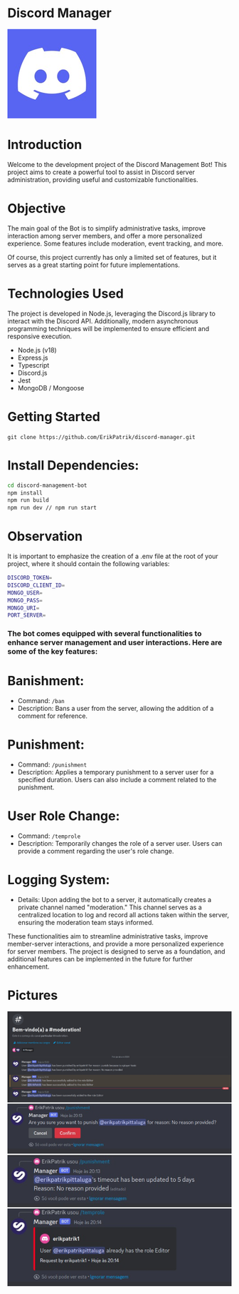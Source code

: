 # Discord Manager

![Project logo](./images/discord_logo.jpeg)

# Introduction

Welcome to the development project of the Discord Management Bot!
This project aims to create a powerful tool to assist in Discord server administration, providing useful and customizable functionalities.

# Objective

The main goal of the Bot is to simplify administrative tasks, improve interaction among server members, and offer a more personalized experience. Some features include moderation, event tracking, and more.

Of course, this project currently has only a limited set of features, but it serves as a great starting point for future implementations.

# Technologies Used
The project is developed in Node.js, leveraging the Discord.js library to interact with the Discord API.
Additionally, modern asynchronous programming techniques will be implemented to ensure efficient and responsive execution.

- Node.js (v18)
- Express.js
- Typescript
- Discord.js
- Jest
- MongoDB / Mongoose

# Getting Started

`git clone https://github.com/ErikPatrik/discord-manager.git`

# Install Dependencies:

```bash
cd discord-management-bot
npm install
npm run build
npm run dev // npm run start
```

# Observation

It is important to emphasize the creation of a .env file at the root of your project, where it should contain the following variables:

```bash
DISCORD_TOKEN=
DISCORD_CLIENT_ID=
MONGO_USER=
MONGO_PASS=
MONGO_URI=
PORT_SERVER=
```

<h3>The bot comes equipped with several functionalities to enhance server management and user interactions. Here are some of the key features:</h3>

# Banishment:

- Command: `/ban`
- Description: Bans a user from the server, allowing the addition of a comment for reference.

# Punishment:

- Command: `/punishment`
- Description: Applies a temporary punishment to a server user for a specified duration. Users can also include a comment related to the punishment.

# User Role Change:

- Command: `/temprole`
- Description: Temporarily changes the role of a server user. Users can provide a comment regarding the user's role change.

# Logging System:

- Details: Upon adding the bot to a server, it automatically creates a private channel named "moderation." This channel serves as a centralized location to log and record all actions taken within the server, ensuring the moderation team stays informed.

These functionalities aim to streamline administrative tasks, improve member-server interactions, and provide a more personalized experience for server members. The project is designed to serve as a foundation, and additional features can be implemented in the future for further enhancement.

# Pictures

![Example 1](./images/example_1.jpeg)
![Example 2](./images/example_2.jpeg)
![Example 2](./images/example_3.jpeg)
![Example 3](./images/example_4.jpeg)